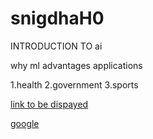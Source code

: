 
# snigdhaH0
INTRODUCTION TO ai

why ml
advantages
applications

1.health
2.government
3.sports

[link to be dispayed](actual_link)


[google](https://www.google.com/)

